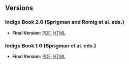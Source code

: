 ## Versions

### Indigo Book 2.0 (Sprigman and Romig et al. eds.)

- **Final Version:** [PDF](versions/indigobook-2.0.pdf), [HTML](versions/indigobook-2.0.html)

### Indigo Book 1.0 (Sprigman et al. eds.)

- **Final Version:** [PDF](https://law.resource.org/pub/us/code/blue/IndigoBook.pdf), [HTML](https://law.resource.org/pub/us/code/blue/IndigoBook.html)




